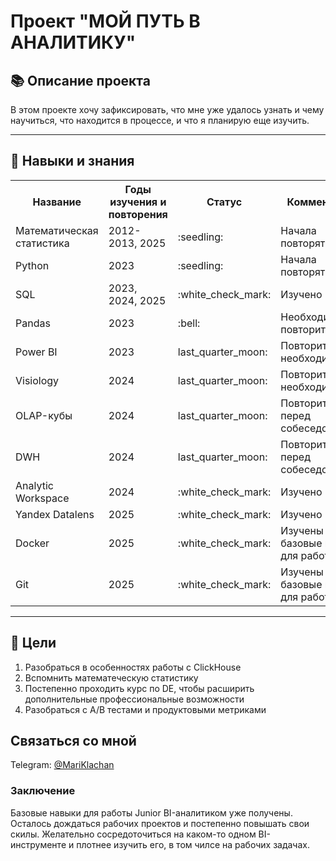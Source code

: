 # Проект "МОЙ ПУТЬ В АНАЛИТИКУ"

## 📚 Описание проекта

В этом проекте хочу зафиксировать, что мне уже удалось узнать и чему научиться, что находится в процессе, и что я планирую еще изучить.

---

## :page_with_curl: Навыки и знания

<table>
    <tr>
        <th>Название</th>
        <th>Годы изучения и повторения</th>
        <th>Статус</th>
        <th>Комментарий</th>
    </tr>
    <tr>
        <td>Математическая статистика</td>
        <td>2012-2013, 2025</td>
        <td>:seedling:</td>
        <td>Начала повторять</td>
    </tr>
    <tr>
        <td>Python</td>
        <td>2023</td>
        <td>:seedling:</td>
        <td>Начала повторять</td>
    </tr>
    <tr>
        <td>SQL</td>
        <td>2023, 2024, 2025</td>
        <td>:white_check_mark:</td>
        <td>Изучено</td>
    </tr>
    <tr>
        <td>Pandas</td>
        <td>2023</td>
        <td>:bell:</td>
        <td>Необходимо повторить</td>
    </tr>
    <tr>
        <td>Power BI</td>
        <td>2023</td>
        <td>last_quarter_moon:</td>
        <td>Повторить по необходимости</td>
    </tr>
    <tr>
        <td>Visiology</td>
        <td>2024</td>
        <td>last_quarter_moon:</td>
        <td>Повторить по необходимости</td>
    </tr>
    <tr>
        <td>OLAP-кубы</td>
        <td>2024</td>
        <td>last_quarter_moon:</td>
        <td>Повторить перед собеседованием</td>
    </tr>
    <tr>
        <td>DWH</td>
        <td>2024</td>
        <td>last_quarter_moon:</td>
        <td>Повторить перед собеседованием</td>
    </tr>
    <tr>
        <td>Analytic Workspace</td>
        <td>2024</td>
        <td>:white_check_mark:</td>
        <td>Изучено</td>
    </tr>
    <tr>
        <td>Yandex Datalens</td>
        <td>2025</td>
        <td>:white_check_mark:</td>
        <td>Изучено</td>
    </tr>
    <tr>
        <td>Docker</td>
        <td>2025</td>
        <td>:white_check_mark:</td>
        <td>Изучены базовые навыки для работы</td>
    </tr>
    <tr>
        <td>Git</td>
        <td>2025</td>
        <td>:white_check_mark:</td>
        <td>Изучены базовые навыки для работы</td>
    </tr>
</table>

---

## :dart: Цели

1. Разобраться в особенностях работы с ClickHouse
2. Вспомнить математеческую статистику
3. Постепенно проходить курс по DE, чтобы расширить дополнительные профессиональные возможности
4. Разобраться с A/B тестами и продуктовыми метриками

## Связаться со мной

Telegram: [@MariKlachan](https://t.me/MariKlachan)

### Заключение

Базовые навыки для работы Junior BI-аналитиком уже получены. Осталось дождаться рабочих проектов и постепенно повышать свои скилы. 
Желательно сосредоточиться на каком-то одном BI-инструменте и плотнее изучить его,  в том чилсе на рабочих задачах.